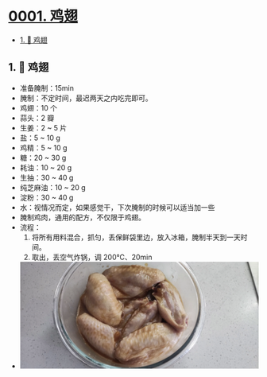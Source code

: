 # [0001. 鸡翅](https://github.com/Tdahuyou/TNotes.cooking/tree/main/notes/0001.%20%E9%B8%A1%E7%BF%85)

<!-- region:toc -->
- [1. 📒 鸡翅](#1--鸡翅)
<!-- endregion:toc -->

## 1. 📒 鸡翅

- 准备腌制：15min
- 腌制：不定时间，最迟两天之内吃完即可。
- 鸡翅：10 个
- 蒜头：2 瓣
- 生姜：2 ~ 5 片
- 盐：5 ~ 10 g
- 鸡精：5 ~ 10 g
- 糖：20 ~ 30 g
- 耗油：10 ~ 20 g
- 生抽：30 ~ 40 g
- 纯芝麻油：10 ~ 20 g
- 淀粉：30 ~ 40 g
- 水：视情况而定，如果感觉干，下次腌制的时候可以适当加一些
- 腌制鸡肉，通用的配方，不仅限于鸡翅。
- 流程：
  1. 将所有用料混合，抓匀，丢保鲜袋里边，放入冰箱，腌制半天到一天时间。
  2. 取出，丢空气炸锅，调 200℃、20min
- ![](assets/2025-01-03-23-30-16.png)

